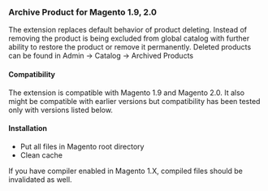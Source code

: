 ### Archive Product for Magento 1.9, 2.0 
The extension replaces  default behavior of product deleting. Instead of removing the product is being excluded from global catalog with further ability to restore the product or remove it permanently. Deleted products can be found in Admin -> Catalog -> Archived Products

#### Compatibility
The extension is compatible with Magento 1.9 and Magento 2.0. It also might be compatible with earlier versions but compatibility has been tested only with versions listed below.

#### Installation
- Put all files in Magento root directory
- Clean cache 
 
If you have compiler enabled in Magento 1.X, compiled files should be invalidated as well.

